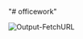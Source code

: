 "# officework" 

![Output-FetchURL](https://user-images.githubusercontent.com/84503089/120987583-5a133a80-c79b-11eb-96d8-6687bb49a11a.png)

